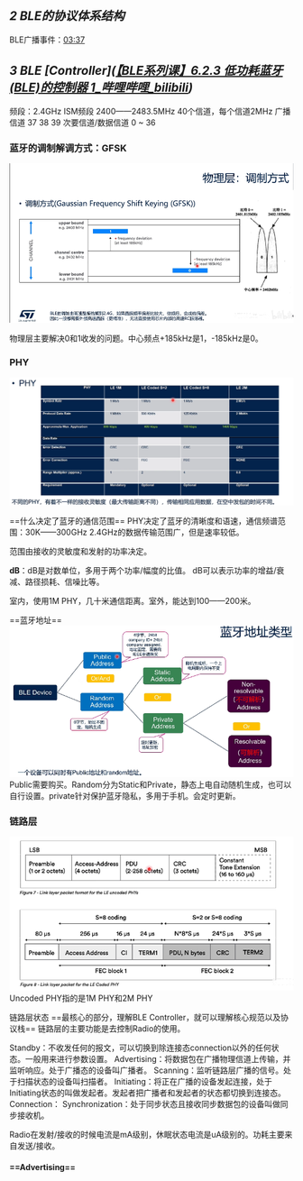 





## ***2 BLE的协议体系结构***
BLE广播事件：[03:37](https://www.bilibili.com/video/BV1oz42197bm/?t=217.666215#t=03:37.67) 

## ***3 BLE [Controller]([【BLE系列课】6.2.3 低功耗蓝牙(BLE)的控制器 1_哔哩哔哩_bilibili](https://www.bilibili.com/video/BV1wZ42117uW?vd_source=bca40517a4e6c2b830f187ab070fb9a1&spm_id_from=333.788.videopod.sections))***
频段：2.4GHz ISM频段 2400——2483.5MHz
40个信道，每个信道2MHz
广播信道 37 38 39
次要信道/数据信道 0 ~ 36

### 蓝牙的调制解调方式：GFSK
![image.png](https://raw.githubusercontent.com/jhbit/image-bed/main/Obsidian_image/20250710110007035.png)

物理层主要解决0和1收发的问题。中心频点+185kHz是1，-185kHz是0。

### PHY
![image.png](https://raw.githubusercontent.com/jhbit/image-bed/main/Obsidian_image/20250710110246074.png)

==什么决定了蓝牙的通信范围==
PHY决定了蓝牙的清晰度和语速，通信频谱范围：30K——300GHz
2.4GHz的数据传输范围广，但是速率较低。

范围由接收的灵敏度和发射的功率决定。

**dB**：dB是对数单位，多用于两个功率/幅度的比值。
dB可以表示功率的增益/衰减、路径损耗、信噪比等。

室内，使用1M PHY，几十米通信距离。室外，能达到100——200米。

==蓝牙地址==
![image.png](https://raw.githubusercontent.com/jhbit/image-bed/main/Obsidian_image/20250710111803261.png)
Public需要购买。Random分为Static和Private，静态上电自动随机生成，也可以自行设置。private针对保护蓝牙隐私，多用于手机。会定时更新。

### 链路层
![image.png](https://raw.githubusercontent.com/jhbit/image-bed/main/Obsidian_image/20250710112113467.png)
Uncoded PHY指的是1M PHY和2M PHY

链路层状态 ==最核心的部分，理解BLE Controller，就可以理解核心规范以及协议栈==
链路层的主要功能是去控制Radio的使用。

Standby：不收发任何的报文，可以切换到除连接态connection以外的任何状态。一般用来进行参数设置。
Advertising：将数据包在广播物理信道上传输，并监听响应。处于广播态的设备叫广播者。
Scanning：监听链路层广播的信号。处于扫描状态的设备叫扫描者。
Initiating：将正在广播的设备发起连接，处于Initiating状态的叫做发起者。发起者把广播者和发起者的状态都切换到连接态。
Connection：
Synchronization：处于同步状态且接收同步数据包的设备叫做同步接收机。

Radio在发射/接收的时候电流是mA级别，休眠状态电流是uA级别的。功耗主要来自发送/接收。

#### ==**Advertising**==














